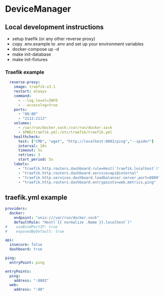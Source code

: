 # DeviceManager

## Local development instructions
- setup traefik (or any other reverse proxy)
- copy .env.example to .env and set up your environment variables
- docker-compose up -d
- make init-database
- make init-fixtures

### Traefik example 
```yaml
  reverse-proxy:
    image: traefik:v3.1
    restart: always
    command:
      - --log.level=INFO
      - --accesslog=true
    ports:
      - "80:80"
      - "2112:2112"
    volumes:
      - /var/run/docker.sock:/var/run/docker.sock
      - $PWD/traefik.yml:/etc/traefik/traefik.yml
    healthcheck:
      test: ["CMD", "wget", "http://localhost:8082/ping","--spider"]
      interval: 10s
      timeout: 5s
      retries: 3
      start_period: 5s
    labels:
      - "traefik.http.routers.dashboard.rule=Host(`traefik.localhost`)"
      - "traefik.http.routers.dashboard.service=api@internal"
      - "traefik.http.services.dashboard.loadbalancer.server.port=8080"
      - "traefik.http.routers.dashboard.entrypoints=web,metrics,ping"
```

## traefik.yml example
```yaml
providers:
  docker:
    endpoint: "unix:///var/run/docker.sock"
    defaultRule: "Host(`{{ normalize .Name }}.localhost`)"
#    useBindPortIP: true
#    exposedByDefault: true

api:
  insecure: false
  dashboard: true

ping:
  entryPoint: ping

entryPoints:
  ping:
    address: ":8082"
  web:
    address: ":80"
```
